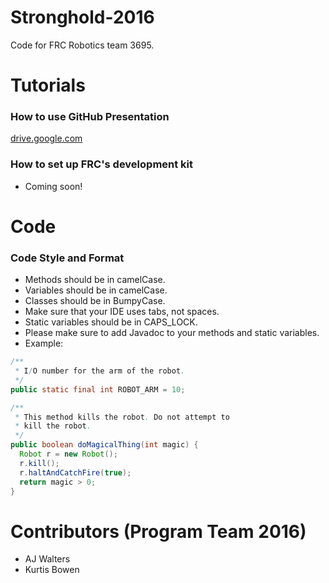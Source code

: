 # Stronghold-2016
Code for FRC Robotics team 3695.

# Tutorials
### How to use GitHub Presentation
[drive.google.com](https://docs.google.com/presentation/d/1c2I2dRhcj-hvn5ArNstm2tBm8RZz-9yyLwL01LYOvZs/edit?usp=sharing)

### How to set up FRC's development kit
* Coming soon!

# Code
### Code Style and Format
- Methods should be in camelCase.
- Variables should be in camelCase.
- Classes should be in BumpyCase.
- Make sure that your IDE uses tabs, not spaces.
- Static variables should be in CAPS_LOCK.
- Please make sure to add Javadoc to your methods and static variables. 
- Example:
```Java
/**
 * I/O number for the arm of the robot.
 */
public static final int ROBOT_ARM = 10;

/**
 * This method kills the robot. Do not attempt to
 * kill the robot.
 */
public boolean doMagicalThing(int magic) {
  Robot r = new Robot();
  r.kill();
  r.haltAndCatchFire(true);
  return magic > 0;
}
```

# Contributors (Program Team 2016)
- AJ Walters
- Kurtis Bowen

